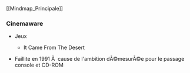﻿[[Mindmap_Principale]]

### Cinemaware

- Jeux

	- It Came From The Desert

- Faillite en 1991 Ã  cause de l'ambition dÃ©mesurÃ©e pour le passage console et CD-ROM


